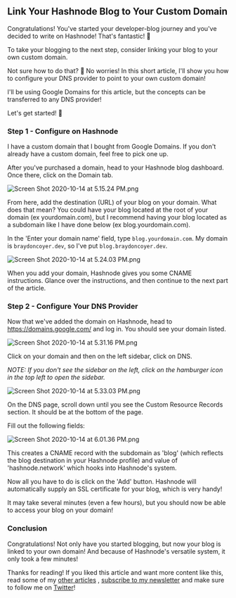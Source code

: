 ## Link Your Hashnode Blog to Your Custom Domain

Congratulations! You've started your developer-blog journey and you've decided to write on Hashnode! That's fantastic! 🥳

To take your blogging to the next step, consider linking your blog to your own custom domain.

Not sure how to do that? 🤔 No worries! In this short article, I'll show you how to configure your DNS provider to point to your own custom domain! 

I'll be using Google Domains for this article, but the concepts can be transferred to any DNS provider! 

Let's get started! 🙌 

### Step 1 - Configure on Hashnode

I have a custom domain that I bought from Google Domains. If you don't already have a custom domain, feel free to pick one up. 

After you've purchased a domain, head to your Hashnode blog dashboard. Once there, click on the Domain tab. 


![Screen Shot 2020-10-14 at 5.15.24 PM.png](https://cdn.hashnode.com/res/hashnode/image/upload/v1602713755942/aIuEz3kom.png)


From here, add the destination (URL) of your blog on your domain. 
What does that mean? You could have your blog located at the root of your domain (ex yourdomain.com), but I recommend having your blog located as a subdomain like I have done below (ex blog.yourdomain.com).

In the 'Enter your domain name' field, type `blog.yourdomain.com`. My domain is `braydoncoyer.dev`, so I've put `blog.braydoncoyer.dev`.


![Screen Shot 2020-10-14 at 5.24.03 PM.png](https://cdn.hashnode.com/res/hashnode/image/upload/v1602714382205/KHxGhEcaB.png)

When you add your domain, Hashnode gives you some CNAME instructions. Glance over the instructions, and then continue to the next part of the article.

### Step 2 - Configure Your DNS Provider

Now that we've added the domain on Hashnode, head to https://domains.google.com/ and log in. You should see your domain listed.


![Screen Shot 2020-10-14 at 5.31.16 PM.png](https://cdn.hashnode.com/res/hashnode/image/upload/v1602714701926/-Roc2rYgt.png)


Click on your domain and then on the left sidebar, click on DNS. 

*NOTE: If you don't see the sidebar on the left, click on the hamburger icon in the top left to open the sidebar.*


![Screen Shot 2020-10-14 at 5.33.03 PM.png](https://cdn.hashnode.com/res/hashnode/image/upload/v1602714872628/NomxJc_na.png)

On the DNS page, scroll down until you see the Custom Resource Records section. It should be at the bottom of the page.

Fill out the following fields:

![Screen Shot 2020-10-14 at 6.01.36 PM.png](https://cdn.hashnode.com/res/hashnode/image/upload/v1602716518826/r8ffkAWgT.png)

This creates a CNAME record with the subdomain as 'blog' (which reflects the blog destination in your Hashnode profile) and value of 'hashnode.network' which hooks into Hashnode's system. 

Now all you have to do is click on the 'Add' button. Hashnode will automatically supply an SSL certificate for your blog, which is very handy! 

It may take several minutes (even a few hours), but you should now be able to access your blog on your domain!  


### Conclusion

Congratulations! Not only have you started blogging, but now your blog is linked to your own domain! And because of Hashnode's versatile system, it only took a few minutes! 

Thanks for reading! If you liked this article and want more content like this, read some of my [other articles](https://blog.braydoncoyer.dev/) , [subscribe to my newsletter](https://braydoncoyer.dev/newsletter/) and make sure to follow me on [Twitter](https://twitter.com/BraydonCoyer)!




